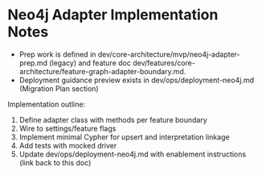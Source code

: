 # Neo4j Adapter Implementation Notes

- Prep work is defined in dev/core-architecture/mvp/neo4j-adapter-prep.md (legacy) and feature doc dev/features/core-architecture/feature-graph-adapter-boundary.md.
- Deployment guidance preview exists in dev/ops/deployment-neo4j.md (Migration Plan section)

Implementation outline:
1. Define adapter class with methods per feature boundary
2. Wire to settings/feature flags
3. Implement minimal Cypher for upsert and interpretation linkage
4. Add tests with mocked driver
5. Update dev/ops/deployment-neo4j.md with enablement instructions (link back to this doc)

